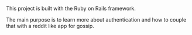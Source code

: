 This project is built with the Ruby on Rails framework.

The main purpose is to learn more about authentication and how to couple that with a reddit like app for gossip.